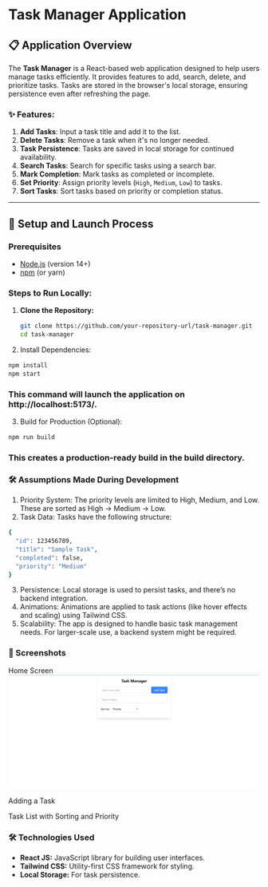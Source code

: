 # Task Manager Application

## 📋 Application Overview

The **Task Manager** is a React-based web application designed to help users manage tasks efficiently. It provides features to add, search, delete, and prioritize tasks. Tasks are stored in the browser's local storage, ensuring persistence even after refreshing the page.

### ✨ Features:
1. **Add Tasks**: Input a task title and add it to the list.
2. **Delete Tasks**: Remove a task when it's no longer needed.
3. **Task Persistence**: Tasks are saved in local storage for continued availability.
4. **Search Tasks**: Search for specific tasks using a search bar.
5. **Mark Completion**: Mark tasks as completed or incomplete.
6. **Set Priority**: Assign priority levels (`High`, `Medium`, `Low`) to tasks.
7. **Sort Tasks**: Sort tasks based on priority or completion status.

---

## 🚀 Setup and Launch Process

### Prerequisites
- [Node.js](https://nodejs.org/) (version 14+)
- [npm](https://www.npmjs.com/) (or yarn)

### Steps to Run Locally:
1. **Clone the Repository:**
   ```bash
   git clone https://github.com/your-repository-url/task-manager.git
   cd task-manager
   ```
2. Install Dependencies: 
  ```bash
  npm install
  npm start
  ```
### This command will launch the application on http://localhost:5173/.
3. Build for Production (Optional):
```bash 
npm run build
```
### This creates a production-ready build in the build directory.

### 🛠️ Assumptions Made During Development
1. Priority System: The priority levels are limited to High, Medium, and Low. These are sorted as High → Medium → Low.
2. Task Data: Tasks have the following structure:
```bash 
{
  "id": 123456789,
  "title": "Sample Task",
  "completed": false,
  "priority": "Medium"
}
```
3. Persistence: Local storage is used to persist tasks, and there’s no backend integration.
4. Animations: Animations are applied to task actions (like hover effects and scaling) using Tailwind CSS.
5. Scalability: The app is designed to handle basic task management needs. For larger-scale use, a backend system might be required.

### 📸 Screenshots
Home Screen
![image alt](https://github.com/adnan2508/flarelink_task/blob/main/Screenshot%202024-11-16%20234926.png?raw=true)

Adding a Task

Task List with Sorting and Priority

### 🛠️ Technologies Used
- **React JS:** JavaScript library for building user interfaces.
- **Tailwind CSS:**  Utility-first CSS framework for styling.
- **Local Storage:**  For task persistence.

